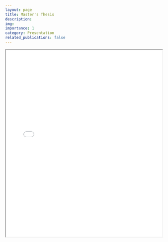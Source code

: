 ```yaml
---
layout: page
title: Master's Thesis
description: 
img: 
importance: 1
category: Presentation
related_publications: false
---
```



<div class="row">
    <div class="col-sm mt-3 mt-md-0">
        <iframe src="assets/pdf/master_thesis.pdf" width="100%" height="600px"></iframe>
    </div>
</div>